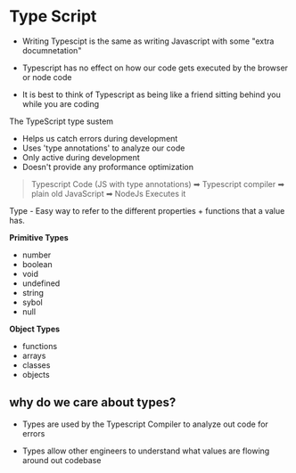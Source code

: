# Type Script

- Writing Typescipt is the same as writing Javascript with some "extra documnetation"

- Typescript has no effect on how our code gets executed by the browser or node code

- It is best to think of Typescript as being like a friend sitting behind you while you are coding

The TypeScript type sustem

- Helps us catch errors during development
- Uses 'type annotations' to analyze our code
- Only active during development
- Doesn't provide any proformance optimization
  
> Typescript Code (JS with type annotations)  ➡  Typescript compiler  ➡  plain old JavaScript ➡  NodeJs Executes it

Type - Easy way to refer to the different properties + functions that a value has.

**Primitive Types**

- number
- boolean
- void
- undefined
- string
- sybol
- null
  
**Object Types**

- functions
- arrays
- classes
- objects

## why do we care about types?

- Types are used by the Typescript Compiler to analyze out code for errors

- Types allow other engineers to understand what values are flowing around out codebase

